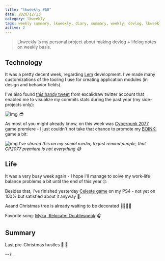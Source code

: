 ```yaml
---
title: "lkweekly #50"
date: 2020/12/13
category: lkweekly
tags: weekly summary, lkweekly, diary, summary, weekly, devlog, lkweekly2020
active: 2
---
```


> Lkweekly is my personal project about making devlog + lifelog notes on weekly basis.

## Technology

It was a pretty decent week, regarding [Lem](http://lem.pub) development. I've made many customizations of the tooling I use for creating application modules (in design and behavior fields).

I've also found [this handy tweet](https://twitter.com/excalidraw/status/1337355475474669569) from excalidraw twitter account that enabled me to visualize my commits stats during the past year (my side-projects only):

![img](/static/2020-commits.png)
*😎*

As most of you might already know, on this week was [Cyberpunk 2077](https://www.cyberpunk.net) game premiere - I just couldn't not take that chance to promote my [BOINK!](https://lukaszkups.itch.io/boink) game a bit:

![img](/static/boink-2077.jpg)
*I've shared this on my social media, to just remind people, that CP2077 premiere is not everything 😅*

## Life

It was a very busy week again - I hope I'll manage to solve my work-life balance problems a bit until the end of this year 🙄.

Besides that, I've finished yesterday [Celeste game](https://www.playstation.com/en-us/games/celeste-ps4/) on my PS4 - not yet on 100% but satisfied about it anyway 🙂.

Aaand Christmas tree is already waiting to be decorated 🙌🎄🌟🎁

Favorite song: [Myka, Relocate: Doublespeak](https://open.spotify.com/track/2UDCudAJo9UtVmUw9A9YhA?si=P0Xd4-uOT0KrC2ZH2Q464A) 🎧

## Summary

Last pre-Christmas hustles 🎅 🤷

-- ł.
